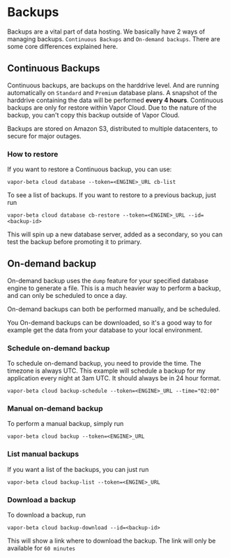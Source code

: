 # Backups

Backups are a vital part of data hosting. We basically have 2 ways of managing backups. `Continuous Backups` and `On-demand backups`. There are some core differences explained here.

## Continuous Backups

Continuous backups, are backups on the harddrive level. And are running automatically on `Standard` and `Premium` database plans. A snapshot of the harddrive containing the data will be performed **every 4 hours**. Continuous backups are only for restore within Vapor Cloud. Due to the nature of the backup, you can't copy this backup outside of Vapor Cloud.

Backups are stored on Amazon S3, distributed to multiple datacenters, to secure for major outages.

### How to restore

If you want to restore a Continuous backup, you can use:

```
vapor-beta cloud database --token=<ENGINE>_URL cb-list
```

To see a list of backups. If you want to restore to a previous backup, just run

```
vapor-beta cloud database cb-restore --token=<ENGINE>_URL --id=<backup-id>
```

This will spin up a new database server, added as a secondary, so you can test the backup before promoting it to primary.

## On-demand backup

On-demand backup uses the `dump` feature for your specified database engine to generate a file. This is a much heavier way to perform a backup, and can only be scheduled to once a day.

On-demand backups can both be performed manually, and be scheduled.

You On-demand backups can be downloaded, so it's a good way to for example get the data from your database to your local environment.

### Schedule on-demand backup

To schedule on-demand backup, you need to provide the time. The timezone is always UTC. This example will schedule a backup for my application every night at 3am UTC. It should always be in 24 hour format.

```
vapor-beta cloud backup-schedule --token=<ENGINE>_URL --time="02:00"
```

### Manual on-demand backup

To perform a manual backup, simply run

```
vapor-beta cloud backup --token=<ENGINE>_URL
```

### List manual backups

If you want a list of the backups, you can just run

```
vapor-beta cloud backup-list --token=<ENGINE>_URL
```

### Download a backup

To download a backup, run

```
vapor-beta cloud backup-download --id=<backup-id>
```

This will show a link where to download the backup. The link will only be available for `60 minutes`
